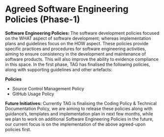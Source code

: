 <h1>Agreed Software Engineering Policies (Phase-1) </h1>

__Software Engineering Policies:__ The software development policies focused on the WHAT aspect of software development; whereas implementation plans and guidelines focus on the HOW aspect. These policies provide specific practices and procedures for software engineering activities, aiming to ensure consistency in the development and maintenance of software products. This will also improve the ability to evidence compliance in this space. In the first phase, TAG has finalised the following policies, along with supporting guidelines and other artefacts:

__Policies__
- Source Control Management Policy
- GitHub Usage Policy

__Future Initiatives:__ Currently TAG is finalising the Coding Policy & Technical Documentation Policy, we are aiming to release these policies along with guidance’s, templates and implementation plan in next few months, while we plan to work on additional Software Engineering Policies in the future, our current focus is on the implementation of the above agreed-upon policies first.
